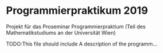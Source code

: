 # Programmierpraktikum 2019
Projekt für das Proseminar Programmierpraktium (Teil des Mathematikstudiums an der Universität Wien)

TODO:This file should include A description of the programm...
